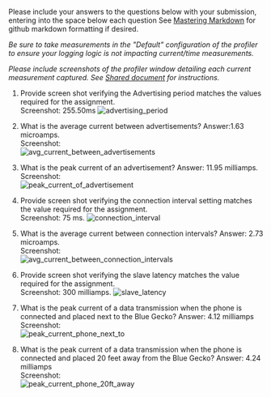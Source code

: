 Please include your answers to the questions below with your submission, entering into the space below each question
See [Mastering Markdown](https://guides.github.com/features/mastering-markdown/) for github markdown formatting if desired.

*Be sure to take measurements in the "Default" configuration of the profiler to ensure your logging logic is not impacting current/time measurements.*

*Please include screenshots of the profiler window detailing each current measurement captured.  See [Shared document](https://docs.google.com/document/d/1Ro9G2Nsr_ZXDhBYJ6YyF9CPivb--6UjhHRmVhDGySag/edit?usp=sharing) for instructions.* 

1. Provide screen shot verifying the Advertising period matches the values required for the assignment.
   <br>Screenshot:  255.50ms
   ![advertising_period](screenshots/assignment5/advertising_period.png)  

2. What is the average current between advertisements?
   Answer:1.63 microamps.
   <br>Screenshot:  
   ![avg_current_between_advertisements](screenshots/assignment5/avg_current_between_advertisements.png)  

3. What is the peak current of an advertisement? 
   Answer: 11.95 milliamps.
   <br>Screenshot:  
   ![peak_current_of_advertisement](screenshots/assignment5/peak_current_of_advertisement.png)  

4. Provide screen shot verifying the connection interval setting matches the value required for the assignment.
   <br>Screenshot: 75 ms. 
   ![connection_interval](screenshots/assignment5/connection_interval.png)  

5. What is the average current between connection intervals?
   Answer: 2.73 microamps.
   <br>Screenshot:  
   ![avg_current_between_connection_intervals](screenshots/assignment5/avg_current_between_connection_intervals.png)  

6. Provide screen shot verifying the slave latency matches the value required for the assignment. 
   <br>Screenshot: 300 milliamps. 
   ![slave_latency](screenshots/assignment5/slave_latency.png)  

7. What is the peak current of a data transmission when the phone is connected and placed next to the Blue Gecko? 
   Answer: 4.12 milliamps
   <br>Screenshot:  
   ![peak_current_phone_next_to](screenshots/assignment5/peak_current_phone_next_to.png)  
   
8. What is the peak current of a data transmission when the phone is connected and placed 20 feet away from the Blue Gecko? 
   Answer: 4.24 milliamps
   <br>Screenshot:  
   ![peak_current_phone_20ft_away](screenshots/assignment5/peak_current_phone_20ft_away.png)  
   